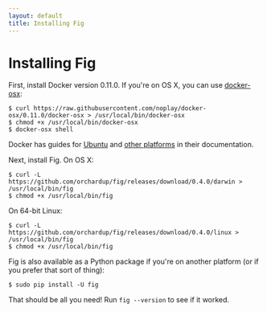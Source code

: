 ```yaml
---
layout: default
title: Installing Fig
---
```


Installing Fig
==============

First, install Docker version 0.11.0. If you're on OS X, you can use [docker-osx](https://github.com/noplay/docker-osx):

    $ curl https://raw.githubusercontent.com/noplay/docker-osx/0.11.0/docker-osx > /usr/local/bin/docker-osx
    $ chmod +x /usr/local/bin/docker-osx
    $ docker-osx shell

Docker has guides for [Ubuntu](http://docs.docker.io/en/latest/installation/ubuntulinux/) and [other platforms](http://docs.docker.io/en/latest/installation/) in their documentation.

Next, install Fig. On OS X:

    $ curl -L https://github.com/orchardup/fig/releases/download/0.4.0/darwin > /usr/local/bin/fig
    $ chmod +x /usr/local/bin/fig

On 64-bit Linux:

    $ curl -L https://github.com/orchardup/fig/releases/download/0.4.0/linux > /usr/local/bin/fig
    $ chmod +x /usr/local/bin/fig

Fig is also available as a Python package if you're on another platform (or if you prefer that sort of thing):

    $ sudo pip install -U fig

That should be all you need! Run `fig --version` to see if it worked.
